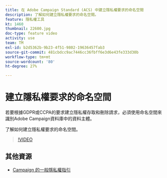 ```yaml
---
title: 在 Adobe Campaign Standard (ACS) 中建立隱私權要求的命名空間
description: 了解如何建立隱私權要求的命名空間。
feature: 隱私權工具
kt: 1460
thumbnail: 22600.jpg
doc-type: feature video
activity: use
team: TM
exl-id: b2d5362b-9b23-4f51-9802-19636457fab3
source-git-commit: 481cbdcc9ac7446cc36fbff6e3d6e43fe333d30b
workflow-type: tm+mt
source-wordcount: '80'
ht-degree: 27%

---
```


# 建立隱私權要求的命名空間

若要根據GDPR或CCPA的要求建立隱私權存取和刪除請求，必須使用命名空間來識別Adobe Campaign資料庫中的資料主體。

了解如何建立隱私權要求的命名空間。

>[!VIDEO](https://video.tv.adobe.com/v/22600?quality=12)

## 其他資源

* [Campaign 的一般隱私權指引](https://experienceleague.adobe.com/docs/campaign-classic/using/getting-started/privacy/privacy-management.html?lang=en#getting-started)
